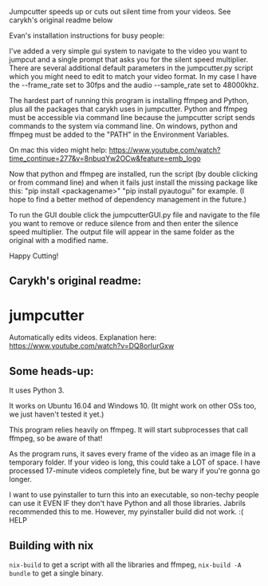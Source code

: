 Jumpcutter speeds up or cuts out silent time from your videos.
See carykh's original readme below

Evan's installation instructions for busy people:

I've added a very simple gui system to navigate to the video you want to jumpcut and a single prompt that asks you for the silent speed multiplier. There are several additional default parameters in the jumpcutter.py script which you might need to edit to match your video format. In my case I have the --frame_rate set to 30fps and the audio --sample_rate set to 48000khz.

The hardest part of running this program is installing ffmpeg and Python, plus all the packages that carykh uses in jumpcutter. Python and ffmpeg must be accessible via command line because the jumpcutter script sends commands to the system via command line. On windows, python and ffmpeg must be added to the "PATH" in the Environment Variables.

On mac this video might help: https://www.youtube.com/watch?time_continue=277&v=8nbuqYw2OCw&feature=emb_logo

Now that python and ffmpeg are installed, run the script (by double clicking or from command line) and when it fails just install the missing package like this: "pip install \<packagename\>" "pip install pyautogui" for example. (I hope to find a better method of dependency management in the future.)

To run the GUI double click the jumpcutterGUI.py file and navigate to the file you want to remove or reduce silence from and then enter the silence speed multiplier. The output file will appear in the same folder as the original with a modified name.

Happy Cutting!

Carykh's original readme:
----------------------------------------------------------------------------------
# jumpcutter
Automatically edits videos. Explanation here: https://www.youtube.com/watch?v=DQ8orIurGxw

## Some heads-up:

It uses Python 3.

It works on Ubuntu 16.04 and Windows 10. (It might work on other OSs too, we just haven't tested it yet.)

This program relies heavily on ffmpeg. It will start subprocesses that call ffmpeg, so be aware of that!

As the program runs, it saves every frame of the video as an image file in a
temporary folder. If your video is long, this could take a LOT of space.
I have processed 17-minute videos completely fine, but be wary if you're gonna go longer.

I want to use pyinstaller to turn this into an executable, so non-techy people
can use it EVEN IF they don't have Python and all those libraries. Jabrils 
recommended this to me. However, my pyinstaller build did not work. :( HELP

## Building with nix
`nix-build` to get a script with all the libraries and ffmpeg, `nix-build -A bundle` to get a single binary.
